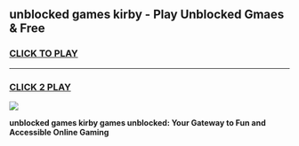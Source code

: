 
## unblocked games kirby - Play Unblocked Gmaes & Free
<h3>
<a href="https://news.freeplayer.one?title=unblocked_games_kirby&ref=16F">CLICK TO PLAY</a></h3>
<hr>

<h3>
<a href="https://news.freeplayer.one?title=unblocked_games_kirby&ref=16F">CLICK 2 PLAY</a>
  
</h3>

<a href="https://news.freeplayer.one?title=unblocked_games_kirby&ref=16F/"><img src="https://clearcache.store/games.png"></a>


**unblocked games kirby games unblocked: Your Gateway to Fun and Accessible Online Gaming**
